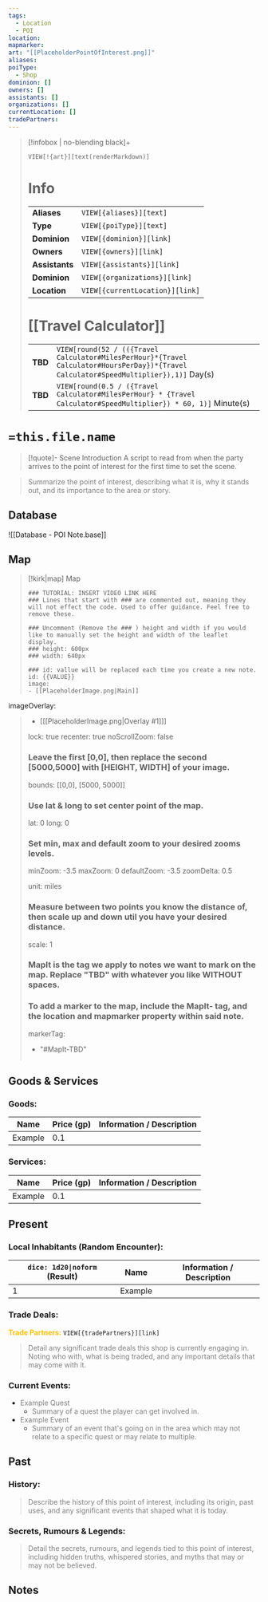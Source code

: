 ```yaml
---
tags:
  - Location
  - POI
location:
mapmarker:
art: "[[PlaceholderPointOfInterest.png]]"
aliases:
poiType:
  - Shop
dominion: []
owners: []
assistants: []
organizations: []
currentLocation: []
tradePartners:
---
```


> [!infobox | no-blending black]+ <font color="#ffffff">Infobox</font>
> 
> `VIEW[!{art}][text(renderMarkdown)]`
> 
> # Info
> |  |  |
> |---|---|
> | **Aliases** | `VIEW[{aliases}][text]` |
> | **Type** | `VIEW[{poiType}][text]` |
> | **Dominion** | `VIEW[{dominion}][link]` |
> | **Owners** | `VIEW[{owners}][link]` |
> | **Assistants** | `VIEW[{assistants}][link]` |
> | **Dominion** | `VIEW[{organizations}][link]` |
> | **Location** | `VIEW[{currentLocation}][link]` |
> 
> # [[Travel Calculator]] 
> | |  |
> |---|---|
> | **TBD** | `VIEW[round(52 / (({Travel Calculator#MilesPerHour}*{Travel Calculator#HoursPerDay})*{Travel Calculator#SpeedMultiplier}),1)]` Day(s) |
> | **TBD** | `VIEW[round(0.5 / ({Travel Calculator#MilesPerHour} * {Travel Calculator#SpeedMultiplier}) * 60, 1)]` Minute(s) |

# `=this.file.name`

> [!quote]- Scene Introduction
> A script to read from when the party arrives to the point of interest for the first time to set the scene.

> <font color="#7f7f7f">Summarize the point of interest, describing what it is, why it stands out, and its importance to the area or story.</font>

## Database

![[Database - POI Note.base]]

## Map

> [!kirk|map] Map
> ```leaflet
> ### TUTORIAL: INSERT VIDEO LINK HERE
> ### Lines that start with ### are commented out, meaning they will not effect the code. Used to offer guidance. Feel free to remove these.
> 
> ### Uncomment (Remove the ### ) height and width if you would like to manually set the height and width of the leaflet display.
> ### height: 600px
> ### width: 640px
> 
> ### id: vallue will be replaced each time you create a new note.
> id: {{VALUE}}
> image: 
> - [[PlaceholderImage.png|Main]]
imageOverlay:
> - [[[PlaceholderImage.png|Overlay #1]]]
> 
> lock: true
> recenter: true
> noScrollZoom: false
> ### Leave the first [0,0], then replace the second [5000,5000] with [HEIGHT, WIDTH] of your image.
> bounds: [[0,0], [5000, 5000]]
> 
> ### Use lat & long to set center point of the map.
> lat: 0
> long: 0
> 
> ### Set min, max and default zoom to your desired zooms levels.
> minZoom: -3.5
> maxZoom: 0
> defaultZoom: -3.5
> zoomDelta: 0.5
> 
> unit: miles
> ### Measure between two points you know the distance of, then scale up and down util you have your desired distance.
> scale: 1
> ### MapIt is the tag we apply to notes we want to mark on the map. Replace "TBD" with whatever you like WITHOUT spaces.
> ### To add a marker to the map, include the MapIt- tag, and the location and mapmarker property within said note.
> markerTag: 
> - "#MapIt-TBD"
> ```

## Goods & Services

### Goods:

| Name    | Price (gp) | Information / Description |
| ------- | ---------- | ------------------------- |
| Example | 0.1        |                           |

### Services:

| Name    | Price (gp) | Information / Description |
| ------- | ---------- | ------------------------- |
| Example | 0.1        |                           |

## Present

### Local Inhabitants (Random Encounter):

| `dice: 1d20\|noform` (Result) | Name    | Information / Description |
| ----------------------------- | ------- | ------------------------- |
| 1                             | Example |                           |

### Trade Deals:

<font color="#ffc000">**Trade Partners:**</font> `VIEW[{tradePartners}][link]`

> <font color="#7f7f7f">Detail any significant trade deals this shop is currently engaging in. Noting who with, what is being traded, and any important details that may come with it.</font>

### Current Events:

 - <font color="#7f7f7f">Example Quest</font>
    - <font color="#7f7f7f">Summary of a quest the player can get involved in.</font>
 -  <font color="#7f7f7f">Example Event</font>
     -  <font color="#7f7f7f">Summary of an event that's going on in the area which may not relate to a specific quest or may relate to multiple.</font>

## Past

### History:

> <font color="#7f7f7f">Describe the history of this point of interest, including its origin, past uses, and any significant events that shaped what it is today.</font>

### Secrets, Rumours & Legends:

> <font color="#7f7f7f">Detail the secrets, rumours, and legends tied to this point of interest, including hidden truths, whispered stories, and myths that may or may not be believed.</font>


## Notes


